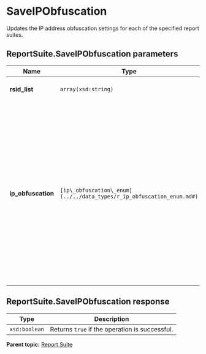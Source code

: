 # SaveIPObfuscation

Updates the IP address obfuscation settings for each of the specified report suites.

## ReportSuite.SaveIPObfuscation parameters

|Name|Type|Description|
|----|----|-----------|
|**rsid\_list** |`array(xsd:string)` | A list of report suite IDs. |
|**ip\_obfuscation** |`[ip\_obfuscation\_enum](../../data_types/r_ip_obfuscation_enum.md#)` | The IP obfuscation setting, one of the following values of type `xsd:string`: `obfuscated` `none` `ip\_removed`. These settings correspond to the **IP Obfuscation** settings in **Admin Tools** \> **Report Suite** \> **General Account settings**.|

## ReportSuite.SaveIPObfuscation response

|Type|Description|
|----|-----------|
|`xsd:boolean` | Returns `true` if the operation is successful. |

**Parent topic:** [Report Suite](../../methods/report_suite/r_methods_reportsuite.md)


